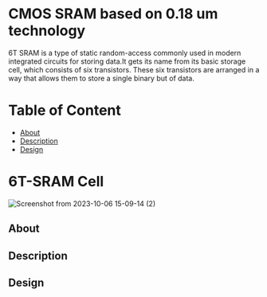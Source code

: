 # CMOS SRAM based on 0.18 um technology
6T SRAM is a type of static random-access commonly used in modern integrated circuits for storing data.It gets its name from its basic storage cell, which consists of six transistors. These six transistors are arranged in a way that allows them to store a single binary but of data.

# Table of Content
- [About](#section-1)
- [Description](#section-2) 
- [Design](#section-2)

# 6T-SRAM Cell
![Screenshot from 2023-10-06 15-09-14 (2)](https://github.com/Subha175/SRAM/assets/123578848/b6b991b8-07eb-4c6e-b3ef-06f04df5b324)

## About
## Description
## Design





